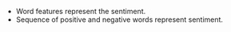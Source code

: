 <ul>
	<li>
		Word features represent the sentiment.
	</li>
	<li>
		Sequence of positive and negative words represent sentiment.
	</li>
</ul>
